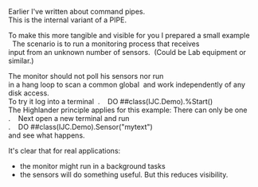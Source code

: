 Earlier I've written about command pipes.  
This is the internal variant of a PIPE.  
  
To make this more tangible and visible for you I prepared a small example  
  
The scenario is to run a monitoring process that receives  
input from an unknown number of sensors. 
(Could be Lab equipment or similar.)  
  
The monitor should not poll his sensors nor run  
in a hang loop to scan a common global  
and work independently of any disk access.  
   
To try it log into a terminal  
.    DO ##class(IJC.Demo).%Start()   
The Highlander principle applies for this example: There can only be one     
.       
Next open a new terminal and run    
.    DO ##class(IJC.Demo).Sensor("mytext")   
and see what happens.  
  
It's clear that for real applications:  
- the monitor might run in a background tasks  
- the sensors will do something useful. But this reduces visibility. 
 
